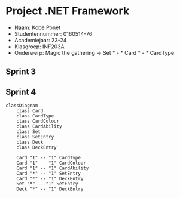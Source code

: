 ﻿# Project .NET Framework

* Naam: Kobe Ponet
* Studentennummer: 0160514-76
* Academiejaar: 23-24
* Klasgroep: INF203A
* Onderwerp: Magic the gathering -> Set * - * Card * - * CardType

## Sprint 3


## Sprint 4
```mermaid
classDiagram
    class Card
    class CardType
    class CardColour
    class CardAbility
    class Set
    class SetEntry
    class Deck
    class DeckEntry
    
    Card "1" -- "1" CardType
    Card "1" -- "1" CardColour
    Card "1" -- "1" CardAbility
    Card "*" -- "1" SetEntry
    Card "*" -- "1" DeckEntry
    Set "*" -- "1" SetEntry
    Deck "*" -- "1" DeckEntry
```